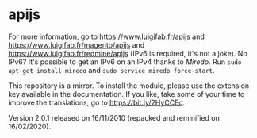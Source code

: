 # apijs

For more information, go to https://www.luigifab.fr/apijs and https://www.luigifab.fr/magento/apijs and https://www.luigifab.fr/redmine/apijs (IPv6 is required, it's not a joke). No IPv6? It's possible to get an IPv6 on an IPv4 thanks to *Miredo*. Run `sudo apt-get install miredo` and `sudo service miredo force-start`.

This repository is a mirror. To install the module, please use the extension key available in the documentation. If you like, take some of your time to improve the translations, go to https://bit.ly/2HyCCEc.

Version 2.0.1 released on 16/11/2010 (repacked and reminified on 16/02/2020).
